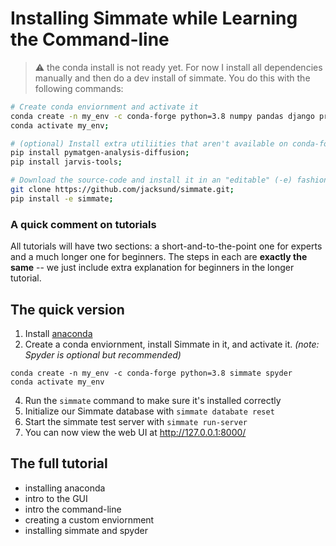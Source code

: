 # Installing Simmate while Learning the Command-line

> :warning: the conda install is not ready yet. For now I install all dependencies manually and then do a dev install of simmate. You do this with the following commands:
```bash
# Create conda enviornment and activate it
conda create -n my_env -c conda-forge python=3.8 numpy pandas django prefect dask click django-crispy-forms django-pandas psycopg2 dask-jobqueue scikit-learn pytest matplotlib plotly pymatgen spyder graphviz pygraphviz dj-database-url djangorestframework django-filter django-extensions pyyaml gunicorn numba;
conda activate my_env;

# (optional) Install extra utiliities that aren't available on conda-forge
pip install pymatgen-analysis-diffusion;
pip install jarvis-tools;

# Download the source-code and install it in an "editable" (-e) fashion
git clone https://github.com/jacksund/simmate.git;
pip install -e simmate;
```

### A quick comment on tutorials

All tutorials will have two sections: a short-and-to-the-point one for experts and a much longer one for beginners. The steps in each are **exactly the same** -- we just include extra explanation for beginners in the longer tutorial. 

## The quick version

1. Install [anaconda](https://www.anaconda.com/products/individual-d)
2. Create a conda enviornment, install Simmate in it, and activate it. *(note: Spyder is optional but recommended)*
```
conda create -n my_env -c conda-forge python=3.8 simmate spyder
conda activate my_env
```
4. Run the `simmate` command to make sure it's installed correctly
5. Initialize our Simmate database with `simmate databate reset`
6. Start the simmate test server with `simmate run-server`
7. You can now view the web UI at http://127.0.0.1:8000/

## The full tutorial

- installing anaconda
- intro to the GUI
- intro the command-line
- creating a custom enviornment
- installing simmate and spyder
